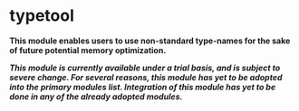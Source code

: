 typetool
========

**This module enables users to use non-standard type-names for the sake of future potential memory optimization.**

***This module is currently available under a trial basis, and is subject to severe change. For several reasons, this module has yet to be adopted into the primary modules list. Integration of this module has yet to be done in any of the already adopted modules.***
